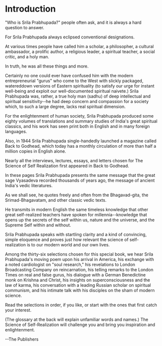 # Introduction

"Who is Srila Prabhupada?" people often ask, and it is always a hard question to answer.

For Srila Prabhupada always eclipsed conventional designations.

At various times people have called him a scholar, a philosopher, a cultural ambassador, a prolific author, a religious leader, a spiritual teacher, a social critic, and a holy man.

In truth, he was all these things and more.

Certainly no one could ever have confused him with the modern entrepreneurial "gurus" who come to the West with slickly packaged, watereddown versions of Eastern spirituality (to satisfy our urge for instant well-being and exploit our well-documented spiritual naivete.) Srila Prabhupada was, rather, a true holy man (sadhu) of deep intellectual and spiritual sensitivity--he had deep concern and compassion for a society which, to such a large degree, lacks real spiritual dimension.

For the enlightenment of human society, Srila Prabhupada produced some eighty volumes of translations and summary studies of India's great spiritual classics, and his work has seen print both in English and in many foreign languages.

Also, in 1944 Srila Prabhupada single-handedly launched a magazine called Back to Godhead, which today has a monthly circulation of more than half a million copies in English alone.

Nearly all the interviews, lectures, essays, and letters chosen for The Science of Self Realization first appeared in Back to Godhead.

In these pages Srila Prabhupada presents the same message that the great sage Vyasadeva recorded thousands of years ago, the message of ancient India's vedic literatures.

As we shall see, he quotes freely and often from the Bhagavad-gita, the Srimad-Bhagavatam, and other classic vedic texts.

He transmits in modern English the same timeless knowledge that other great self-realized teachers have spoken for millennia--knowledge that opens up the secrets of the self within us, nature and the universe, and the Supreme Self within and without.

Srila Prabhupada speaks with startling clarity and a kind of convincing, simple eloquence and proves just how relevant the science of self-realization is to our modern world and our own lives.

Among the thirty-six selections chosen for this special book, we hear Srila Prabhupada's moving poem upon his arrival in America, his exchange with a noted cardiologist on "soul research," his revelations to London Broadcasting Company on reincarnation, his telling remarks to the London Times on real and false gurus, his dialogue with a German Benedictine monk on Krishna and Christ, his insights on superconsciousness and the law of karma, his conversation with a leading Russian scholar on spiritual communism, and his intimate talk with his disciples on the sham of modern science.

Read the selections in order, if you like, or start with the ones that first catch your interest.

(The glossary at the back will explain unfamiliar words and names.) The Science of Self-Realization will challenge you and bring you inspiration and enlightenment.

--The Publishers

